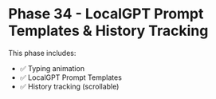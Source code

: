 # Phase 34 - LocalGPT Prompt Templates & History Tracking

This phase includes:
- ✅ Typing animation
- ✅ LocalGPT Prompt Templates
- ✅ History tracking (scrollable)
